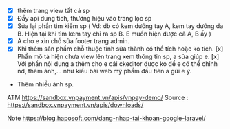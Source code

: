 - [x] thêm trang view tất cả sp
- [x] Đẩy api dung tích, thương hiệu vào trang lọc sp
- [x] Sửa lại phần tìm kiếm sp 
  ( Vd: db có kem dưỡng tay A, kem tay dưỡng da B. Hiện tại khi tìm kem tay chỉ ra sp B. E muốn hiện được cả A, B ấy )
- [x] A cho e xin chỗ sửa footer trang admin.
- [x] Khi thêm sản phẩm chỗ thuộc tính sửa thành 
  có thể tích hoặc ko tích. 
  [x] Phần mô tả hiện chưa view lên trang xem thông tin sp, a sửa giúp e.
  [x] Với phần nội dung a thêm cho e cái ckeditor được ko để e có thể chỉnh nd, thêm ảnh,... như kiểu bài web mỹ phẩm đầu tiên a gửi e ý.
- Thêm nhiều ảnh sp.


ATM https://sandbox.vnpayment.vn/apis/vnpay-demo/
Source : https://sandbox.vnpayment.vn/apis/downloads/

Note https://blog.haposoft.com/dang-nhap-tai-khoan-google-laravel/

